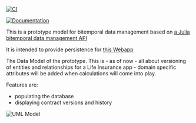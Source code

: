 [![CI](https://github.com/michaelfliegner/LifeInsuranceDataModel.jl/actions/workflows/CI.yml/badge.svg)](https://github.com/michaelfliegner/LifeInsuranceDataModel.jl/actions/workflows/CI.yml)

[![Documentation](https://github.com/michaelfliegner/LifeInsuranceDataModel.jl/actions/workflows/Documentation.yml/badge.svg)](https://github.com/michaelfliegner/LifeInsuranceDataModel.jl/actions/workflows/Documentation.yml)

This is a prototype model for bitemporal data management based on [a Julia bitemporal data management API](https://github.com/michaelfliegner/BitemporalPostgres.jl)

It is intended to provide persistence for [this Webapp](https://github.com/michaelfliegner/BitemporalReactive.jl)

The Data Model of the prototype. This is - as of now - all about versioning of entities and relationships for a Life Insurance app - domain specific attributes will be added when calculations will come into play.

Features are: 
- populating the database 
- displaying contract versions and history

![UML Model](docs/src/assets/BitemporalModel.uxf.png)
 

  

